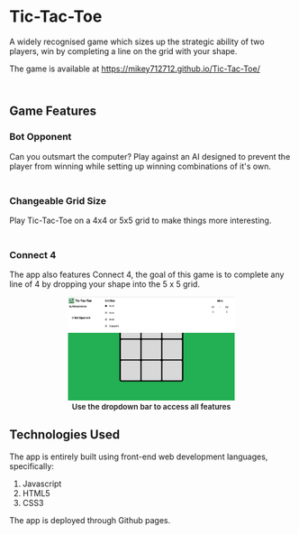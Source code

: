 # Tic-Tac-Toe

A widely recognised game which sizes up the strategic ability of two players, win by completing a line on the grid with your shape.

The game is available at https://mikey712712.github.io/Tic-Tac-Toe/

## <br> **Game Features**

### **Bot Opponent**

Can you outsmart the computer? Play against an AI designed to prevent the player from winning while setting up winning combinations of it's own.

### <br> **Changeable Grid Size**

Play Tic-Tac-Toe on a 4x4 or 5x5 grid to make things more interesting.

### <br> **Connect 4**

The app also features Connect 4, the goal of this game is to complete any line of 4 by dropping your shape into the 5 x 5 grid.

<figure align="center"><img 
    src="./images/readmesnip.png" 
    style= "width: 70%"
    title="dropdown bar">
    <figcaption
    style="font-size: 0.95em; font-weight: 600">
    Use the dropdown bar to access all features
    </figcaption>
</figure>

## **Technologies Used**

The app is entirely built using front-end web development languages, specifically:

<ol>
    <li>Javascript</li>
    <li>HTML5</li>
    <li>CSS3</li>
</ol>
The app is deployed through Github pages.
